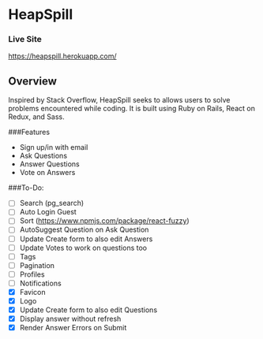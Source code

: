 # HeapSpill

### Live Site
https://heapspill.herokuapp.com/

## Overview
Inspired by Stack Overflow, HeapSpill seeks to allows users to solve problems encountered while coding. It is built using Ruby on Rails, React on Redux, and Sass.


###Features
* Sign up/in with email
* Ask Questions
* Answer Questions
* Vote on Answers

###To-Do:
* [ ] Search (pg_search)
* [ ] Auto Login Guest
* [ ] Sort (https://www.npmjs.com/package/react-fuzzy)
* [ ] AutoSuggest Question on Ask Question
* [ ] Update Create form to also edit Answers
* [ ] Update Votes to work on questions too
* [ ] Tags
* [ ] Pagination
* [ ] Profiles
* [ ] Notifications
* [X] Favicon
* [X] Logo
* [X] Update Create form to also edit Questions
* [X] Display answer without refresh
* [X] Render Answer Errors on Submit
